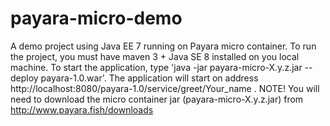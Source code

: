 # payara-micro-demo
A demo project using Java EE 7 running on Payara micro container. To run the project, you must have maven 3 + Java SE 8 installed on you local machine. To start the application, type 'java -jar payara-micro-X.y.z.jar --deploy payara-1.0.war'. The application will start on address http://localhost:8080/payara-1.0/service/greet/Your_name . NOTE! You will need to download the micro container jar (payara-micro-X.y.z.jar) from http://www.payara.fish/downloads
